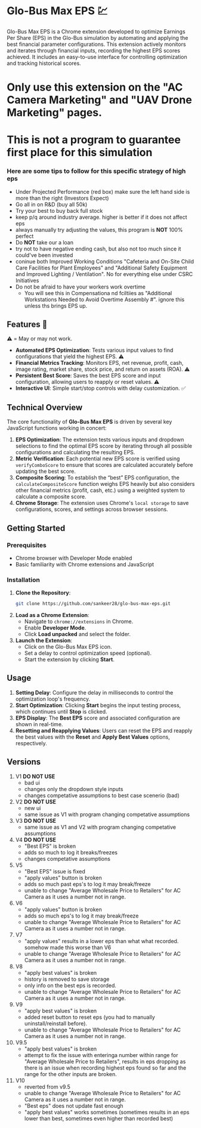 
# Glo-Bus Max EPS 💹

Glo-Bus Max EPS is a Chrome extension developed to optimize Earnings Per Share (EPS) in the Glo-Bus simulation by automating and applying the best financial parameter configurations. This extension actively monitors and iterates through financial inputs, recording the highest EPS scores achieved. It includes an easy-to-use interface for controlling optimization and tracking historical scores.

# Only use this extension on the "AC Camera Marketing" and "UAV Drone Marketing" pages.
# This is not a program to guarantee first place for this simulation
### Here are some tips to follow for this specific strategy of high eps
- Under Projected Performance (red box) make sure the left hand side is more than the right (Investors Expect)
- Go all in on R&D (buy all 50k) 
- Try your best to buy back full stock
- keep p/q around industry average. higher is better if it does not affect eps
- always manually try adjusting the values, this program is **NOT** 100% perfect
- Do **NOT** take our a loan
- try not to have negative ending cash, but also not too much since it could've been invested
- coninue both Improved Working Conditions "Cafeteria and On-Site Child Care Facilities for Plant Employees" and "Additional Safety Equipment and Improved Lighting / Ventilation". No for everything else under CSRC Initiatives
- Do not be afraid to have your workers work overtime
  - You will see this in Compensationa nd fciltiies as "Additional Workstations Needed to Avoid Overtime Assembly #". ignore this unless ths brings EPS up.
  
## Features 🚀
⚠️ = May or may not work. 
- **Automated EPS Optimization**: Tests various input values to find configurations that yield the highest EPS. ⚠️
- **Financial Metrics Tracking**: Monitors EPS, net revenue, profit, cash, image rating, market share, stock price, and return on assets (ROA). ⚠️
- **Persistent Best Score**: Saves the best EPS score and input configuration, allowing users to reapply or reset values. ⚠️
- **Interactive UI**: Simple start/stop controls with delay customization. ✅

## Technical Overview

The core functionality of **Glo-Bus Max EPS** is driven by several key JavaScript functions working in concert:

1. **EPS Optimization**: The extension tests various inputs and dropdown selections to find the optimal EPS score by iterating through all possible configurations and calculating the resulting EPS.
2. **Metric Verification**: Each potential new EPS score is verified using `verifyComboScore` to ensure that scores are calculated accurately before updating the best score.
3. **Composite Scoring**: To establish the “best” EPS configuration, the `calculateCompositeScore` function weighs EPS heavily but also considers other financial metrics (profit, cash, etc.) using a weighted system to calculate a composite score.
4. **Chrome Storage**: The extension uses Chrome's `local storage` to save configurations, scores, and settings across browser sessions.

## Getting Started

### Prerequisites

- Chrome browser with Developer Mode enabled
- Basic familiarity with Chrome extensions and JavaScript

### Installation

1. **Clone the Repository**:
   ```bash
   git clone https://github.com/sankeer28/glo-bus-max-eps.git
   ```
2. **Load as a Chrome Extension**:
   - Navigate to `chrome://extensions` in Chrome.
   - Enable **Developer Mode**.
   - Click **Load unpacked** and select the folder.
3. **Launch the Extension**:
   - Click on the Glo-Bus Max EPS icon.
   - Set a delay to control optimization speed (optional).
   - Start the extension by clicking **Start**.

## Usage

1. **Setting Delay**: Configure the delay in milliseconds to control the optimization loop's frequency.
2. **Start Optimization**: Clicking **Start** begins the input testing process, which continues until **Stop** is clicked.
3. **EPS Display**: The **Best EPS** score and associated configuration are shown in real-time.
4. **Resetting and Reapplying Values**: Users can reset the EPS and reapply the best values with the **Reset** and **Apply Best Values** options, respectively.

## Versions
1. V1 **DO NOT USE**
   - bad ui
   -  changes only the dropdown style inputs
   -   changes competative assumptions to best case scenerio (bad) 
3. V2 **DO NOT USE**
   - new ui
   -  same issue as V1 with program changing competative assumptions 
4. V3 **DO NOT USE**
   - same issue as V1 and V2 with program changing competative assumptions 
5. V4 **DO NOT USE**
   - "Best EPS" is broken
   -  adds so much to log it breaks/freezes
   -  changes competative assumptions
6. V5
   - "Best EPS" issue is fixed
   -  "apply values" button is broken
   -   adds so much past eps's to log it may break/freeze
   - unable to change "Average Wholesale Price to Retailers" for AC Camera as it uses a number not in range.
7. V6
   - "apply values" button is broken
   -  adds so much eps's to log it may break/freeze
   -  unable to change "Average Wholesale Price to Retailers" for AC Camera as it uses a number not in range.
9. V7
    - "apply values" results in a lower eps than what what recorded. somehow made this worse than V6
    - unable to change "Average Wholesale Price to Retailers" for AC Camera as it uses a number not in range.
10. V8
    - "apply best values" is broken
    - history is removed to save storage
    - only info on the best eps is recorded.
    - unable to change "Average Wholesale Price to Retailers" for AC Camera as it uses a number not in range.
11. V9
    - "apply best values" is broken
    - added reset button to reset eps (you had to manually uninstall/reinstall before).
    - unable to change "Average Wholesale Price to Retailers" for AC Camera as it uses a number not in range. 
12. V9.5
    - "apply best values" is broken
    - attempt to fix the issue with enteringa  number within range for "Average Wholesale Price to Retailers", results in eps dropping as there is an issue when recording highest eps found so far and the range for the other inputs are broken.
14. V10
    - reverted from v9.5
    - unable to change "Average Wholesale Price to Retailers" for AC Camera as it uses a number not in range.
    - "Best eps" does not update fast enough
    - "apply best values" works sometimes (sometimes results in an eps lower than best, sometimes even higher than recorded best)
    
